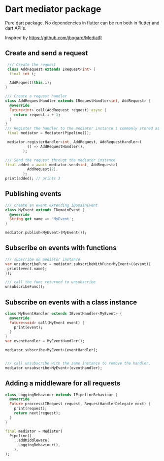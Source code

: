 # Dart mediator package

Pure dart package.
No dependencies in flutter can be run both in flutter and dart API's.

Inspired by https://github.com/jbogard/MediatR


## Create and send a request

```dart
 /// Create the request 
 class AddRequest extends IRequest<int> {
  final int i;

  AddRequest(this.i);
}

/// Create a request handler 
class AddRequestHandler extends IRequestHandler<int, AddRequest> {
  @override
  Future<int> call(AddRequest request) async {
    return request.i + 1;
  }
}
/// Register the handler to the mediator instance ( commonly stored as a singleton )
 final mediator = Mediator(Pipeline());

 mediator.registerHandler<int, AddRequest, AddRequestHandler>(
          () => AddRequestHandler(),
        );

/// Send the request througt the mediator instance
final added = await mediator.send<int, AddRequest>(
          AddRequest(2),
        );
print(added); // prints 3

```

## Publishing events
```dart
/// create an event extending IDomainEvent
class MyEvent extends IDomainEvent {
  @override
  String get name => 'MyEvent';
}

mediator.publish<MyEvent>(MyEvent());
```

## Subscribe on events with functions
```dart
/// subscribe on mediator instance
var unsubscribeFunc = mediator.subscribeWithFunc<MyEvent>((event){
 print(event.name);
});

/// call the func returned to unsubscribe
unsubscribeFunc();

```
## Subscribe on events with a class instance
```dart
class MyEventHandler extends IEventHandler<MyEvent> {
  @override
  Future<void> call(MyEvent event) {
    print(event);
  }
}
var eventHandler = MyEventHandler();

mediator.subscribe<MyEvent>(eventHandler);


/// call unsubscribe with the same instance to remove the handler.
mediator.unsubscribe<MyEvent>(eventHandler);

```


 ## Adding a middleware for all requests
 
```dart
class LoggingBehaviour extends IPipelineBehaviour {
  @override
  Future proccess(IRequest request, RequestHandlerDelegate next) {
    print(request);
    return next(request);
  }
}

final mediator = Mediator(
  Pipeline()
    ..addMiddleware(
      LoggingBehaviour(),
    ),
);
```

